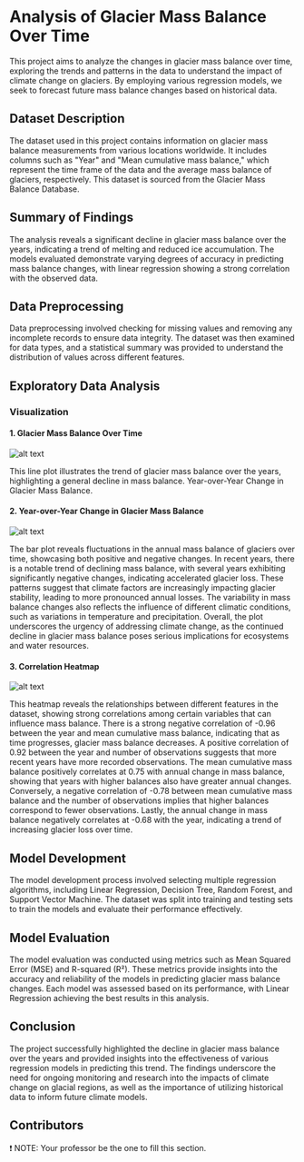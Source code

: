 # Analysis of Glacier Mass Balance Over Time

This project aims to analyze the changes in glacier mass balance over time, exploring the trends and patterns in the data to understand the impact of climate change on glaciers. By employing various regression models, we seek to forecast future mass balance changes based on historical data.

## Dataset Description

The dataset used in this project contains information on glacier mass balance measurements from various locations worldwide. It includes columns such as "Year" and "Mean cumulative mass balance," which represent the time frame of the data and the average mass balance of glaciers, respectively. This dataset is sourced from the Glacier Mass Balance Database.

## Summary of Findings

The analysis reveals a significant decline in glacier mass balance over the years, indicating a trend of melting and reduced ice accumulation. The models evaluated demonstrate varying degrees of accuracy in predicting mass balance changes, with linear regression showing a strong correlation with the observed data.

## Data Preprocessing

Data preprocessing involved checking for missing values and removing any incomplete records to ensure data integrity. The dataset was then examined for data types, and a statistical summary was provided to understand the distribution of values across different features.

## Exploratory Data Analysis

### Visualization

#### 1. Glacier Mass Balance Over Time

![alt text](https://i.imgur.com/jNaAeCa.png)

This line plot illustrates the trend of glacier mass balance over the years, highlighting a general decline in mass balance.
Year-over-Year Change in Glacier Mass Balance.

#### 2. Year-over-Year Change in Glacier Mass Balance

![alt text](https://i.imgur.com/ndkmbFU.png)

The bar plot reveals fluctuations in the annual mass balance of glaciers over time, showcasing both positive and negative changes. In recent years, there is a notable trend of declining mass balance, with several years exhibiting significantly negative changes, indicating accelerated glacier loss. These patterns suggest that climate factors are increasingly impacting glacier stability, leading to more pronounced annual losses. The variability in mass balance changes also reflects the influence of different climatic conditions, such as variations in temperature and precipitation. Overall, the plot underscores the urgency of addressing climate change, as the continued decline in glacier mass balance poses serious implications for ecosystems and water resources.

#### 3. Correlation Heatmap

![alt text](https://i.imgur.com/5SdNZst.png)

This heatmap reveals the relationships between different features in the dataset, showing strong correlations among certain variables that can influence mass balance. There is a strong negative correlation of -0.96 between the year and mean cumulative mass balance, indicating that as time progresses, glacier mass balance decreases. A positive correlation of 0.92 between the year and number of observations suggests that more recent years have more recorded observations. The mean cumulative mass balance positively correlates at 0.75 with annual change in mass balance, showing that years with higher balances also have greater annual changes. Conversely, a negative correlation of -0.78 between mean cumulative mass balance and the number of observations implies that higher balances correspond to fewer observations. Lastly, the annual change in mass balance negatively correlates at -0.68 with the year, indicating a trend of increasing glacier loss over time.

## Model Development

The model development process involved selecting multiple regression algorithms, including Linear Regression, Decision Tree, Random Forest, and Support Vector Machine. The dataset was split into training and testing sets to train the models and evaluate their performance effectively.

## Model Evaluation

The model evaluation was conducted using metrics such as Mean Squared Error (MSE) and R-squared (R²). These metrics provide insights into the accuracy and reliability of the models in predicting glacier mass balance changes. Each model was assessed based on its performance, with Linear Regression achieving the best results in this analysis.

## Conclusion

The project successfully highlighted the decline in glacier mass balance over the years and provided insights into the effectiveness of various regression models in predicting this trend. The findings underscore the need for ongoing monitoring and research into the impacts of climate change on glacial regions, as well as the importance of utilizing historical data to inform future climate models.

## Contributors

❗ NOTE: Your professor be the one to fill this section.
